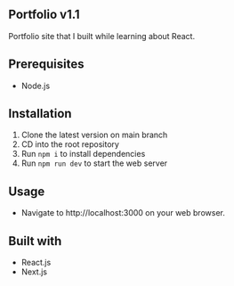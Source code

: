 ## Portfolio v1.1
Portfolio site that I built while learning about React.

## Prerequisites
- Node.js

## Installation
1. Clone the latest version on main branch
2. CD into the root repository
3. Run `npm i` to install dependencies
4. Run `npm run dev` to start the web server

## Usage
- Navigate to http://localhost:3000 on your web browser.

## Built with
- React.js
- Next.js

